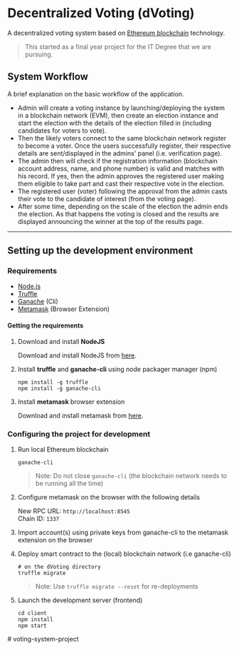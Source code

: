 # Decentralized Voting (dVoting)

A decentralized voting system based on [Ethereum blockchain](https://ethereum.org/dapps/) technology.

> This started as a final year project for the IT Degree that we are pursuing.

## System Workflow

A brief explanation on the basic workflow of the application.

- Admin will create a voting instance by launching/deploying the system in a blockchain network (EVM), then create an election instance and start the election with the details of the election filled in (including candidates for voters to vote).
- Then the likely voters connect to the same blockchain network register to become a voter. Once the users successfully register, their respective details are sent/displayed in the admins' panel (i.e. verification page).
- The admin then will check if the registration information (blockchain account address, name, and phone number) is valid and matches with his record. If yes, then the admin approves the registered user making them eligible to take part and cast their respective vote in the election.
- The registered user (voter) following the approval from the admin casts their vote to the candidate of interest (from the voting page).
- After some time, depending on the scale of the election the admin ends the election. As that happens the voting is closed and the results are displayed announcing the winner at the top of the results page.

---

## Setting up the development environment

### Requirements

- [Node.js](https://nodejs.org)
- [Truffle](https://www.trufflesuite.com/truffle)
- [Ganache](https://github.com/trufflesuite/ganache-cli) (Cli)
- [Metamask](https://metamask.io/) (Browser Extension)

#### Getting the requirements

1. Download and install **NodeJS**

   Download and install NodeJS from [here](https://nodejs.org/en/download/ "Go to official NodeJS download page.").

2. Install **truffle** and **ganache-cli** using node packager manager (npm)

   ```shell
   npm install -g truffle
   npm install -g ganache-cli
   ```

3. Install **metamask** browser extension

   Download and install metamask from [here](https://metamask.io/download "Go to official metamask download page.").

### Configuring the project for development

1. Run local Ethereum blockchain

   ```shell
   ganache-cli
   ```

   > Note: Do not close `ganache-cli` (the blockchain network needs to be running all the time)

2. Configure metamask on the browser with the following details

   New RPC URL: `http://localhost:8545`  
   Chain ID: `1337`

3. Import account(s) using private keys from ganache-cli to the metamask extension on the browser

4. Deploy smart contract to the (local) blockchain network (i.e ganache-cli)

   ```shell
   # on the dVoting directory
   truffle migrate
   ```

   > Note: Use `truffle migrate --reset` for re-deployments

5. Launch the development server (frontend)

   ```shell
   cd client
   npm install
   npm start
   ```
#   v o t i n g - s y s t e m - p r o j e c t  
 